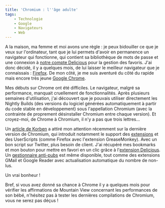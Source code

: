 ```yaml
---
title: 'Chromium : l''âge adulte'
tags:
    - Technologie
    - Google
    - Navigateurs
    - Web
---
```


A la maison, ma femme et moi avons une règle&nbsp;: je peux bidouiller ce que je veux sur l'ordinateur, tant que je lui permets d'avoir en permanence un navigateur qui fonctionne, qui contient sa bibliothèque de mots de passe et une connexion à [notre compte Delicious](https://delicious.com/BSchap) pour la gestion des favoris. J'ai donc décidé, il y a quelques mois, de lui laisser le meilleur navigateur que je connaissais&nbsp;: [Firefox](https://www.mozilla.org/fr/firefox/new/). De mon côté, je me suis aventuré du côté du rapide mais encore très jeune [Google Chrome](https://www.google.fr/chrome/browser/).

Mes débuts sur Chrome ont été difficiles. Le navigateur, malgré sa performance, manquait cruellement de fonctionnalités. Après plusieurs semaines d'utilisation, j'ai découvert que je pouvais utiliser directement les Nightly Builds (des versions du logiciel générées automatiquement à partir du code stable en développement) sous l'appellation Chromium (avec la contrainte de proprement désinstaller Chromium entre chaque version). Et croyez-moi, de Chrome à Chromium, il n'y a pas que trois lettres…

Un [article de Korben](http://korben.info/chromium-integre-le-support-des-scripts-greasemonkey.html) a attiré mon attention récemment sur la dernière version de Chromium, qui introduit notamment le support des [extensions](http://www.chromeextensions.org/) et des UserScripts (comme Firefox avec l'extension GreaseMonkey). Avec un bon script sur Twitter, plus besoin de client. J'ai récupéré mes bookmarks et mon bouton pour mettre en favori en un clic grâce à l'[extension Delicious](http://www.chromeextensions.org/social-communications/delicious-bookmarks/). Un [gestionnaire anti-pubs](http://www.chromeextensions.org/appearance-functioning/antiads/) est même disponible, tout comme des extensions GMail et Google Reader avec actualisation automatique du nombre de non-lus.

Un vrai bonheur&nbsp;!

Bref, si vous avez donné sa chance à Chrome il y a quelques mois pour vérifier les affirmations de Mountain View concernant les performances de son bébé, n'hésitez pas à tester les dernières compilations de Chromium, vous ne serez pas déçus&nbsp;!
